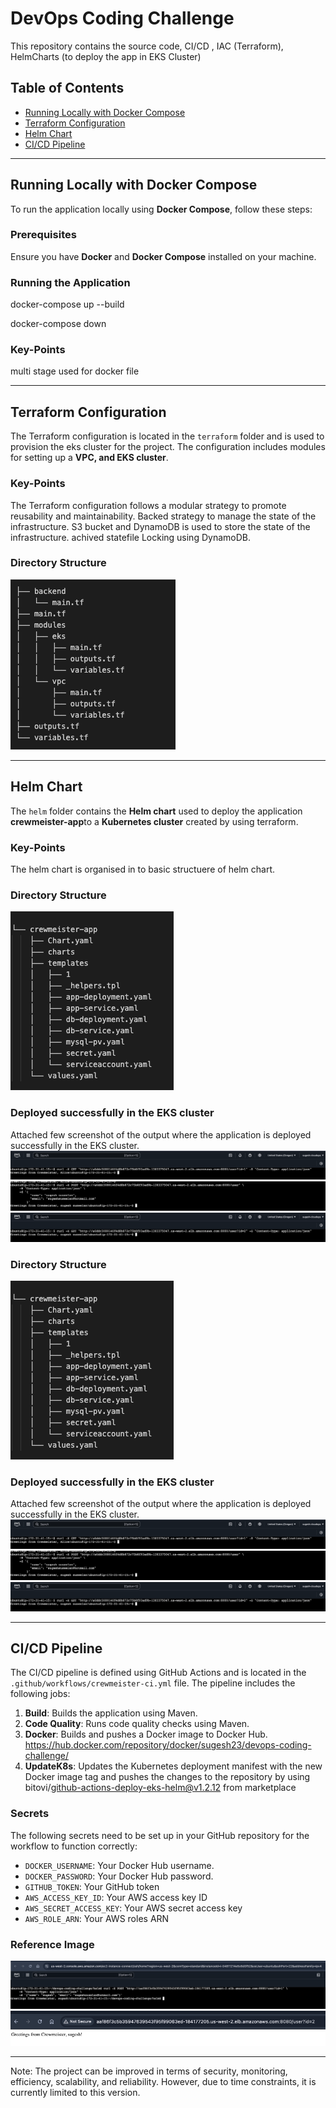 # DevOps Coding Challenge

This repository contains the source code, CI/CD , IAC (Terraform), HelmCharts (to deploy the app in EKS Cluster)

## Table of Contents

- [Running Locally with Docker Compose](#running-locally-with-docker-compose)
- [Terraform Configuration](#terraform-configuration)
- [Helm Chart](#helm-chart)
- [CI/CD Pipeline](#cicd-pipeline)

---

## Running Locally with Docker Compose

To run the application locally using **Docker Compose**, follow these steps:

### Prerequisites
Ensure you have **Docker** and **Docker Compose** installed on your machine. 

### Running the Application

docker-compose up --build

docker-compose down

### Key-Points
multi stage used for docker file

---

## Terraform Configuration

The Terraform configuration is located in the `terraform` folder and is used to provision the eks cluster for the project. The configuration includes modules for setting up a **VPC, and EKS cluster**.

### Key-Points
The Terraform configuration follows a modular strategy to promote reusability and maintainability.
Backed strategy to manage the state of the infrastructure.
S3 bucket and DynamoDB is used to store the state of the infrastructure.
achived statefile Locking using DynamoDB.

### Directory Structure

![alt text](snapshots/image-1.png)

---

## Helm Chart

The `helm` folder contains the **Helm chart** used to deploy the application **crewmeister-app**to a **Kubernetes cluster** created by using terraform. 

### Key-Points
The helm chart is organised in to basic structuere of helm chart.

### Directory Structure

![alt text](snapshots/image.png)

### Deployed successfully in the EKS cluster
Attached few screenshot of the output where the application is deployed successfully in the EKS cluster.
![alt text](<snapshots/Pasted Graphic.png>)
![alt text](<snapshots/Pasted Graphic 1.png>)
![alt text](<snapshots/Pasted Graphic 2.png>)


### Directory Structure

![alt text](image.png)

### Deployed successfully in the EKS cluster
Attached few screenshot of the output where the application is deployed successfully in the EKS cluster.
![alt text](<snapshots/Pasted Graphic.png>)
![alt text](<snapshots/Pasted Graphic 1.png>)
![alt text](<snapshots/Pasted Graphic 2.png>)

---

## CI/CD Pipeline

The CI/CD pipeline is defined using GitHub Actions and is located in the `.github/workflows/crewmeister-ci.yml` file. The pipeline includes the following jobs:

1. **Build**: Builds the application using Maven.
2. **Code Quality**: Runs code quality checks using Maven.
3. **Docker**: Builds and pushes a Docker image to Docker Hub. https://hub.docker.com/repository/docker/sugesh23/devops-coding-challenge/ 
4. **UpdateK8s**: Updates the Kubernetes deployment manifest with the new Docker image tag and pushes the changes to the repository by using bitovi/github-actions-deploy-eks-helm@v1.2.12 from marketplace

### Secrets
The following secrets need to be set up in your GitHub repository for the workflow to function correctly:

- `DOCKER_USERNAME`: Your Docker Hub username.
- `DOCKER_PASSWORD`: Your Docker Hub password.
- `GITHUB_TOKEN`: Your GitHub token 
- `AWS_ACCESS_KEY_ID`: Your AWS access key ID
- `AWS_SECRET_ACCESS_KEY`: Your AWS secret access key
- `AWS_ROLE_ARN`: Your AWS roles ARN

### Reference Image
![alt text](snapshots/image-2.png)
![alt text](snapshots/image-3.png)

---
Note: The project can be improved in terms of security, monitoring, efficiency, scalability, and reliability. However, due to time constraints, it is currently limited to this version.



